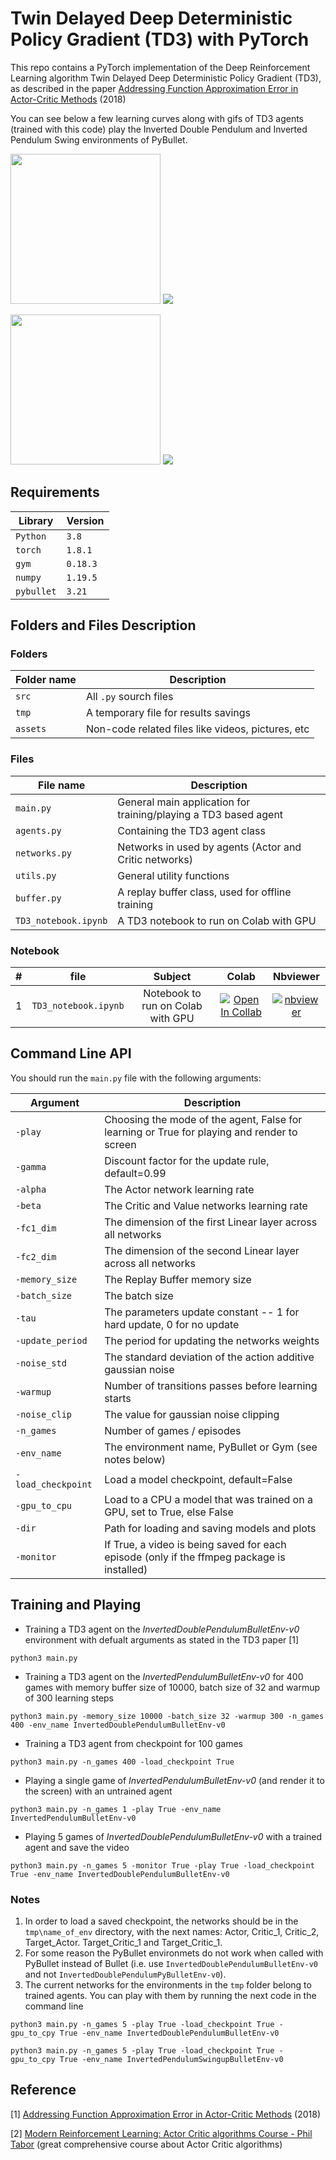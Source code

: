 # Twin Delayed Deep Deterministic Policy Gradient (TD3) with PyTorch

This repo contains a PyTorch implementation of the Deep Reinforcement Learning algorithm Twin Delayed Deep Deterministic Policy Gradient (TD3), as described in the paper [Addressing Function Approximation Error in Actor-Critic Methods](https://arxiv.org/pdf/1802.09477.pdf) (2018)

You can see below a few learning curves along with gifs of TD3 agents (trained with this code) play the Inverted Double Pendulum and Inverted Pendulum Swing environments of PyBullet.

<img src="assets/SAC_InvertedDoublePendulumBulletEnv-v0__gamma_0.99__alpha_0.0003__beta_0.0003__fc1_256__fc2_256__bs_256__buffer_100000__update_period_2__tau_0.005__.png" width="" height="240"> ![](assets/TrainedInvertedDoublePendulumAgentGif.gif)


<img src="assets/SAC_InvertedPendulumSwingupBulletEnv-v0__gamma_0.99__alpha_0.0003__beta_0.0003__fc1_256__fc2_256__bs_256__buffer_100000__update_period_2__tau_0.005__.png" width="" height="240"> ![](assets/TrainedInvertedPendulumSwingupAgentGif.gif)



## Requirements
|Library         | Version |
|----------------|---------|
|`Python`        |  `3.8`  |
|`torch`         |  `1.8.1`|
|`gym`           | `0.18.3`|
|`numpy`         | `1.19.5`|
|`pybullet`      | `3.21`  |


## Folders and Files Description

### Folders

|Folder name       |                     Description                                    |
|------------------|--------------------------------------------------------------------|
|`src`             | All `.py` sourch files                                             |
|`tmp `            | A temporary file for results savings                               |
|`assets`          | Non-code related files like videos, pictures, etc                 |


### Files

|File name            |                     Description                                    |
|---------------------|--------------------------------------------------------------------|
|`main.py`            | General main application for training/playing a TD3 based agent    |
|`agents.py`          | Containing the TD3 agent class                                     |
|`networks.py`        | Networks in used by agents (Actor and Critic networks)             |
|`utils.py`           | General utility functions                                          |
|`buffer.py`          | A replay buffer class, used for offline training                   |
|`TD3_notebook.ipynb` | A TD3 notebook to run on Colab with GPU                            |

### Notebook

| #   | file            | Subject                                         | Colab             | Nbviewer               |
|:----:|:--------------:|:------------------------------------------------:|:-----------------:|:---------------------:|
| 1   | `TD3_notebook.ipynb` | Notebook to run on Colab with GPU   | [![Open In Collab](https://colab.research.google.com/assets/colab-badge.svg)](https://colab.research.google.com/drive/1nf63qekQpuY6BiJBzMI9XwovpGbt_8LL#scrollTo=MkIwmYFSg8nB)        | [![nbviewer](https://raw.githubusercontent.com/jupyter/design/master/logos/Badges/nbviewer_badge.svg)](https://nbviewer.org/github/RoyElkabetz/SAC_with_PyTorch/blob/main/src/SAC_notebook.ipynb)|


## Command Line API

You should run the `main.py` file with the following arguments:


|Argument             | Description                                                                                   |
|---------------------|-----------------------------------------------------------------------------------------------|
|`-play`              | Choosing the mode of the agent, False for learning or True for playing and render to screen   |
|`-gamma`             | Discount factor for the update rule, default=0.99                                             |
|`-alpha`             | The Actor network learning rate                                                               |
|`-beta`              | The Critic and Value networks learning rate                                                   |
|`-fc1_dim`           | The dimension of the first Linear layer across all networks                                   |
|`-fc2_dim`           | The dimension of the second Linear layer across all networks                                  |
|`-memory_size`       | The Replay Buffer memory size                                                                 |
|`-batch_size`        | The batch size                                                                                |
|`-tau`               | The parameters update constant -- 1 for hard update, 0 for no update                          |
|`-update_period`     | The period for updating the networks weights                                                  |
|`-noise_std`         | The standard deviation of the action additive gaussian noise                                  |
|`-warmup`            | Number of transitions passes before learning starts                                           |
|`-noise_clip`        | The value for gaussian noise clipping                                                         |
|`-n_games`           | Number of games / episodes                                                                    |
|`-env_name`          | The environment name, PyBullet or Gym (see notes below)                                       |
|`-load_checkpoint`   | Load a model checkpoint, default=False                                                        |
|`-gpu_to_cpu`        | Load to a CPU a model that was trained on a GPU, set to True, else False                      |
|`-dir`               | Path for loading and saving models and plots                                                  |
|`-monitor`           | If True, a video is being saved for each episode (only if the ffmpeg package is installed)    |


## Training and Playing
- Training a TD3 agent on the *InvertedDoublePendulumBulletEnv-v0* environment with defualt arguments as stated in the TD3 paper [1]

```text
python3 main.py
``` 
- Training a TD3 agent on the *InvertedPendulumBulletEnv-v0* for 400 games with memory buffer size of 10000, batch size of 32 and warmup of 300 learning steps

```text
python3 main.py -memory_size 10000 -batch_size 32 -warmup 300 -n_games 400 -env_name InvertedDoublePendulumBulletEnv-v0
``` 

- Training a TD3 agent from checkpoint for 100 games

```text
python3 main.py -n_games 400 -load_checkpoint True
``` 

- Playing a single game of *InvertedPendulumBulletEnv-v0* (and render it to the screen) with an untrained agent 

```text
python3 main.py -n_games 1 -play True -env_name InvertedPendulumBulletEnv-v0
```

- Playing 5 games of *InvertedDoublePendulumBulletEnv-v0* with a trained agent and save the video

```text
python3 main.py -n_games 5 -monitor True -play True -load_checkpoint True -env_name InvertedDoublePendulumBulletEnv-v0
```

### Notes
1. In order to load a saved checkpoint, the networks should be in the `tmp\name_of_env` directory, with the next names: Actor, Critic_1, Critic_2, Target_Actor. Target_Critic_1 and Target_Critic_1.
2. For some reason the PyBullet environmets do not work when called with PyBullet instead of Bullet (i.e. use `InvertedDoublePendulumBulletEnv-v0` and not `InvertedDoublePendulumPyBulletEnv-v0`).
3. The current networks for the environments in the `tmp` folder belong to trained agents. You can play with them by running the next code in the command line 
```text
python3 main.py -n_games 5 -play True -load_checkpoint True -gpu_to_cpy True -env_name InvertedDoublePendulumBulletEnv-v0
```

```text
python3 main.py -n_games 5 -play True -load_checkpoint True -gpu_to_cpy True -env_name InvertedPendulumSwingupBulletEnv-v0
```


## Reference

[1]  [Addressing Function Approximation Error in Actor-Critic Methods](https://arxiv.org/pdf/1802.09477.pdf) (2018)

[2]  [Modern Reinforcement Learning: Actor Critic algorithms Course - Phil Tabor](https://www.udemy.com/course/actor-critic-methods-from-paper-to-code-with-pytorch/) (great comprehensive course about Actor Critic algorithms)


 

 
 
